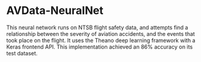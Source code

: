 # AVData-NeuralNet
This neural network runs on NTSB flight safety data, and attempts find a relationship between the severity of aviation accidents, and the events that took place on the flight. It uses the Theano deep learning framework with a Keras frontend API. This implementation achieved an 86% accuracy on its test dataset.
